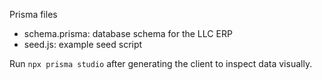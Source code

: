 Prisma files

- schema.prisma: database schema for the LLC ERP
- seed.js: example seed script

Run `npx prisma studio` after generating the client to inspect data visually.
